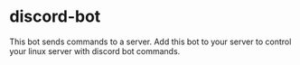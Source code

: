 # discord-bot

This bot sends commands to a server. Add this bot to your server to control your linux server with discord bot commands.